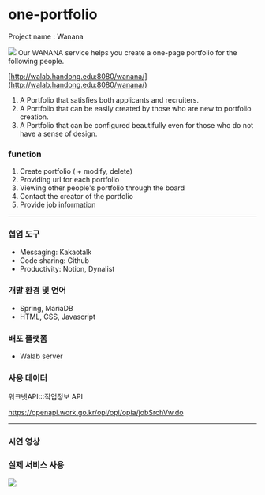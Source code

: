 # one-portfolio

Project name : Wanana

![](https://i.ibb.co/CBGm9p9/2021-05-28-11-34-37.png?raw=true) 
Our WANANA service helps you create a one-page portfolio for the following people.

[http://walab.handong.edu:8080/wanana/](http://walab.handong.edu:8080/wanana/)

1) A Portfolio that satisfies both applicants and recruiters. 
2) A Portfolio that can be easily created by those who are new to portfolio creation. 
3) A Portfolio that can be configured beautifully even for those who do not have a sense of design.


### function
 1. Create portfolio ( + modify, delete)
 2. Providing url for each portfolio 
 3. Viewing other people's portfolio 
    through the board
 4. Contact the creator of the portfolio
 5. Provide job information
 
 
---
### 협업 도구
- Messaging: Kakaotalk
- Code sharing: Github
- Productivity: Notion, Dynalist

### 개발 환경 및 언어
- Spring, MariaDB
- HTML, CSS, Javascript

### 배포 플랫폼
- Walab server

### 사용 데이터
워크넷API:::직업정보 API

https://openapi.work.go.kr/opi/opi/opia/jobSrchVw.do

---
### 시연 영상


### 실제 서비스 사용
![](http://walab.handong.edu:8080/wanana/)  
